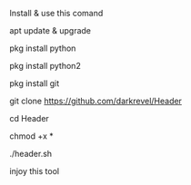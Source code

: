 Install & use this comand

apt update & upgrade

pkg install python

pkg install python2

pkg install git

git clone https://github.com/darkrevel/Header

cd Header

chmod +x *

./header.sh

injoy this tool
